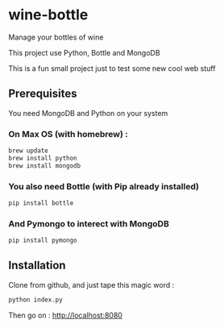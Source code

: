 wine-bottle
===========

Manage your bottles of wine

This project use Python, Bottle and MongoDB

This is a fun small project just to test some new cool web stuff

Prerequisites
------------
You need MongoDB and Python on your system

### On Max OS (with homebrew) :
```sh
brew update
brew install python
brew install mongodb
```

### You also need Bottle (with Pip already installed)
```sh
pip install bottle
```

### And Pymongo to interect with MongoDB
```sh
pip install pymongo
```

Installation
------------

Clone from github, and just tape this magic word :
```sh
python index.py
```

Then go on : [http://localhost:8080](http://localhost:8080)
